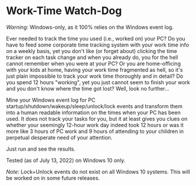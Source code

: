 # Work-Time Watch-Dog

_Warning:_ Windows-only, as it 100% relies on the Windows event log.

Ever needed to track the time you used (i.e., worked on) your PC? Do you have
to feed some corporate time tracking system with your work time info on
a weekly basis, yet you don't like (or forget about) clicking the time tracker
on each task change and when you already do, you for the hell cannot remember
when you were at your PC? Or you are home-officing with your kids at home,
having your work time fragmented as hell, so it's just plain impossible to
track your work time thoroughly and in detail? Do you spend 12 hours "working",
yet you just cannot seem to finish your work and you don't know where the time
got lost? Well, look no further...

Mine your Windows event log for PC startup/shutdown/wakeup/sleep/unlock/lock
events and transform them into a human readable information on the times when
your PC has been used. It does not track your tasks for you, but it at least
gives you clues on whether your seemingly 12-hour work day indeed took 12
hours or was it more like 3 hours of PC work and 9 hours of attending to your
children in perpetual desperate need of your attention.

Just run and see the results.

Tested (as of July 13, 2022) on Windows 10 only.

_Note:_ Lock+Unlock events do not exist on all Windows 10 systems. This will
be worked on in some future releases.
